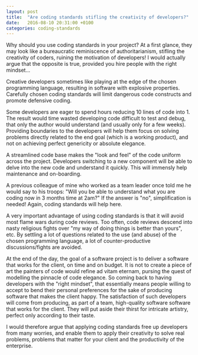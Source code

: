 ```yaml
---
layout: post
title:  "Are coding standards stifling the creativity of developers?"
date:   2016-08-10 20:31:00 +0100
categories: coding-standards
---
```

Why should you use coding standards in your project? At a first glance,
they may look like a bureaucratic reminiscence of authoritarianism,
stifling the creativity of coders, ruining the motivation of developers!
I would actually argue that the opposite is true, provided you hire
people with the right mindset...

Creative developers sometimes like playing at the edge of the chosen
programming language, resulting in software with explosive properties.
Carefully chosen coding standards will limit dangerous code constructs
and promote defensive coding.

Some developers are eager to spend hours reducing 10 lines of code
into 1. The result would time wasted developing code difficult to test and
debug, that only the author would understand (and usually only for a few
weeks). Providing boundaries to the developers will help them focus on
solving problems directly related to the end goal (which is a working
product), and not on achieving perfect genericity or absolute elegance.

A streamlined code base makes the "look and feel" of the code uniform
across the project. Developers switching to a new component will be able
to delve into the new code and understand it quickly. This will immensly
help maintenance and on-boarding.

A previous colleague of mine who worked as a team leader once told me he
would say to his troops: "Will you be able to understand what you are
coding now in 3 months time at 2am?" If the answer is "no",
simplification is needed! Again, coding standards will help here.

A very important advantage of using coding standards is that it will
avoid most flame wars during code reviews. Too often, code reviews
descend into nasty religious fights over "my way of doing things is
better than yours", etc. By settling a lot of questions related to the
use (and abuse) of the chosen programming language, a lot of
counter-productive discussions/fights are avoided.

At the end of the day, the goal of a software project is to deliver a
software that works for the client, on time and on budget. It is not to
create a piece of art the painters of code would refine ad vitam
eternam, pursing the quest of modelling the pinnacle of code elegance.
So coming back to having developers with the "right mindset", that
essentially means people willing to accept to bend their personal
preferences for the sake of producing software that makes the client
happy. The satisfaction of such developers will come from producing,
as part of a team, high-quality software software that works for the
client. They will put aside their thirst for intricate artistry, perfect
only according to their taste.

I would therefore argue that applying coding standards free up
developers from many worries, and enable them to apply their creativity
to solve real problems, problems that matter for your client and the
productivity of the enterprise.
